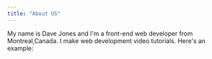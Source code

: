 ```yaml
---
title: "About US"
---
```


My name is Dave Jones and I'm a front-end web developer from Montreal,Canada. I make web development video tutorials. Here's an example:
